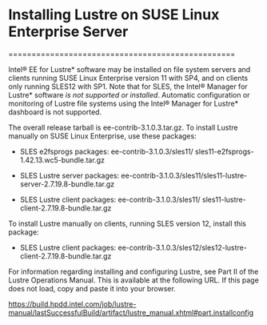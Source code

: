 # Installing Lustre on SUSE Linux Enterprise Server
=================================================

Intel® EE for Lustre\* software may be installed on file system servers
and clients running SUSE Linux Enterprise version 11 with SP4, and on
clients only running SLES12 with SP1. Note that for SLES, the Intel®
Manager for Lustre\* software *is not supported or installed*. Automatic
configuration or monitoring of Lustre file systems using the Intel®
Manager for Lustre\* dashboard is not supported.

The overall release tarball is ee-contrib-3.1.0.3.tar.gz. To install
Lustre manually on SUSE Linux Enterprise, use these packages:

-   SLES e2fsprogs packages: ee-contrib-3.1.0.3/sles11/
    sles11-e2fsprogs-1.42.13.wc5-bundle.tar.gz

-   SLES Lustre server packages:
    ee-contrib-3.1.0.3/sles11/sles11-lustre-server-2.7.19.8-bundle.tar.gz

-   SLES Lustre client packages: ee-contrib-3.1.0.3/sles11/
    sles11-lustre-client-2.7.19.8-bundle.tar.gz

To install Lustre manually on clients, running SLES version 12, install
this package:

-   SLES Lustre client packages:
    ee-contrib-3.1.0.3/sles12/sles12-lustre-client-2.7.19.8-bundle.tar.gz

For information regarding installing and configuring Lustre, see Part II
of the Lustre Operations Manual. This is available at the following URL.
If this page does not load, copy and paste it into your browser.

<https://build.hpdd.intel.com/job/lustre-manual/lastSuccessfulBuild/artifact/lustre_manual.xhtml#part.installconfig>